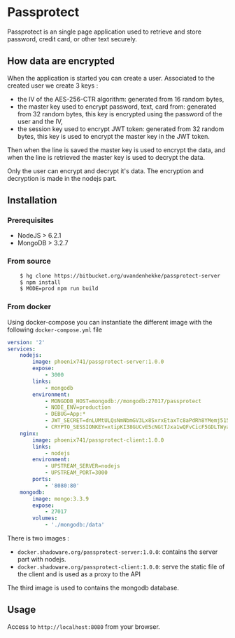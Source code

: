 # Passprotect

Passprotect is an single page application used to retrieve and store password, credit card, or other text securely.

## How data are encrypted

When the application is started you can create a user. Associated to the created user we create 3 keys :

  * the IV of the AES-256-CTR algorithm: generated from 16 random bytes,
  * the master key used to encrypt password, text, card from: generated from 32 random bytes, this key is encrypted 
  using the password of the user and the IV,
  * the session key used to encrypt JWT token: generated from 32 random bytes, this key is used to encrypt the master
  key in the JWT token.
  
Then when the line is saved the master key is used to encrypt the data, and when the line is retrieved the master key is
used to decrypt the data.

Only the user can encrypt and decrypt it's data. The encryption and decryption is made in the nodejs part. 

## Installation

### Prerequisites

 * NodeJS > 6.2.1
 * MongoDB > 3.2.7

### From source

```bash
    $ hg clone https://bitbucket.org/uvandenhekke/passprotect-server
    $ npm install
    $ MODE=prod npm run build
```

### From docker

Using docker-compose you can instantiate the different image with the following `docker-compose.yml` file

```yaml
version: '2'
services:
    nodejs:
        image: phoenix741/passprotect-server:1.0.0
        expose:
            - 3000
        links:
            - mongodb
        environment:
            - MONGODB_HOST=mongodb://mongodb:27017/passprotect
            - NODE_ENV=production
            - DEBUG=App:*
            - JWT_SECRET=dnLUMtULQsNmNbmGV3Lx8SxrxEtaxTc8aPdRh8YMemj515Faip7wQYueSaBFYm5r
            - CRYPTO_SESSIONKEY=xtipKI38GUCvE5cNGtTJxa1wQFvCicF5GDLTWyaBAb5RQqQ8rRBR1yVEq7Jg10cu
    nginx:
        image: phoenix741/passprotect-client:1.0.0
        links:
            - nodejs
        environment:
            - UPSTREAM_SERVER=nodejs
            - UPSTREAM_PORT=3000
        ports:
            - '8080:80'
    mongodb:
        image: mongo:3.3.9
        expose:
            - 27017
        volumes:
            - './mongodb:/data'
```

There is two images :

 * `docker.shadoware.org/passprotect-server:1.0.0`: contains the server part with nodejs.
 * `docker.shadoware.org/passprotect-client:1.0.0`: serve the static file of the client and is used as a proxy to the API
  
The third image is used to contains the mongodb database.

## Usage

Access to `http://localhost:8080` from your browser.
